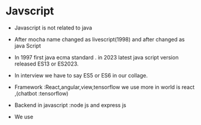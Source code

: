 # Javscript
* Javascript is not related to java    
* After mocha name changed as livescript(1998) and after changed as java Script    
* In 1997 first java ecma standard . in 2023 latest java script version released ES13 or ES2023.    
* In interview we have to say ES5 or ES6 in our collage.    
* Framework :React,angular,view,tensorflow   we use more in world is react   ,(chatbot :tensorflow)    
* Backend in javascript :node js and express js    
* We use <script> tag for java script compiler in this we write entire program.    
**Java Script is embedded in two ways:**    
        1.write a java script program in html inside the body using script tag.    
        2.external java script file, which must be saved as ".js".
  
    **console**: console object is used to display on webpage. various method error,table,group,info,log.
      ex:console.log()  //used to dispaly messages and values of the variables.

**write a java script program to dispaly message**:        
        EX:  console.log(welcome to my website)    Link:https://onecompiler.com/javascript/43b3mtvnp

**variables**: 
    1.**Let** :we use variable in any position in code.        
       EX:https://onecompiler.com/javascript/43b3k7eva        
    2.**var**: variable can declare after we use where we declared before        
        EX: https://onecompiler.com/javascript/43b3k7eva                
    3.**Cosnt**: it is fixed         

    * let and var are mutable and const is not mutable.
    
  Note:Interview->  *  some time we assign more than one value in the variable brackets then only last value is executed:(only last value is assigned)        
                         Example: https://onecompiler.com/javascript/43b3mx6vb        
                    * we dont have to give datatype in code 
**Data Types**
In java Script we have Data Type are :     
        1.Number:
        2.String    
            ex:https://onecompiler.com/javascript/43b3nj8kz
        3.null    
        4.NaN(not a number ) :it represent invalid numbers.        
            Ex:https://onecompiler.com/javascript/43b3nnpzs    
        5.boolean-->either true or false.    
               Ex: https://onecompiler.com/javascript/43b3ns5cy        
        7.typeof--> typeof function is used to find out datatype of the variable.        
            EX:https://onecompiler.com/javascript/43b3nfdgk

**Arithematic operators** 
    +,-,*,^,/.     
    Example: https://onecompiler.com/javascript/43b3nt2qs        
**Note**: we dont write values in left side with variables we assign values at right side.            
             Ex: https://onecompiler.com/javascript/43b3pk4um

**Comparison Operators**

== // equal to   
=== // strictly equal to    
!= // not equal to    
!== // strictly not equal to     
// greater than    
    EX: https://www.w3schools.com/js/js_comparisons.asp

**BIT WISE OPERATOR**

&     
|     
-  (COMPLEMENT)    
   >>  (LEFT SHIFT)
<< (RIGHT SHIFT)
        
program:https://onecompiler.com/javascript/43b3uqph5  
        **OR**        
        https://onecompiler.com/javascript/43b3vg3r3
                

**LOGICAL OPERATORS**
        &&(AND)        
        ||(OR)        
        !  
        EX:  https://onecompiler.com/javascript/43b3w448f

**Unary operator**

        ++        
        --        
        Terenary op  ->  ? : ->> shortcut of if statement           

1. write a java script program area of a rectangle?        
        program:  https://onecompiler.com/javascript/43b3wdek9        
2.write a javascript program on perimeter of rectangle?        
        Program: https://onecompiler.com/javascript/43b3wjxww        
3.write a program on square of a number?
        program: https://onecompiler.com/javascript/43b3wwrvy

